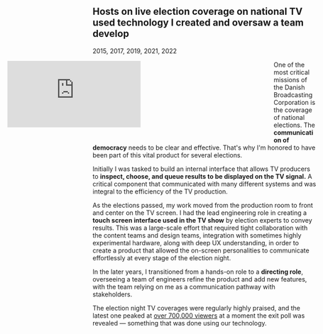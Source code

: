 ## Hosts on live election coverage on national TV used technology I created and oversaw a team develop

<p class="meta">2015, 2017, 2019, 2021, 2022</p>

<div style="float: left; margin: 0 1.5rem 1.5rem -12rem; width: 36rem;">
<div class="vimeo-container"><iframe src="https://player.vimeo.com/video/854011040?badge=0&amp;autopause=0&amp;player_id=0&amp;app_id=58479&amp;muted=1&amp;autoplay=1&amp;loop=1&amp;background=1" frameborder="0" allow="autoplay; fullscreen; picture-in-picture"></iframe></div>
</div>

One of the most critical missions of the Danish Broadcasting Corporation is the coverage of national elections. The **communication of democracy** needs to be clear and effective. That's why I'm honored to have been part of this vital product for several elections.

Initially I was tasked to build an internal interface that allows TV producers to **inspect, choose, and queue results to be displayed on the TV signal.** A critical component that communicated with many different systems and was integral to the efficiency of the TV production.

As the elections passed, my work moved from the production room to front and center on the TV screen. I had the lead engineering role in creating a **touch screen interface used in the TV show** by election experts to convey results. This was a large-scale effort that required tight collaboration with the content teams and design teams, integration with sometimes highly experimental hardware, along with deep UX understanding, in order to create a product that allowed the on-screen personalities to communicate effortlessly at every stage of the election night.

In the later years, I transitioned from a hands-on role to a **directing role**, overseeing a team of engineers refine the product and add new features, with the team relying on me as a communication pathway with stakeholders.

The election night TV coverages were regularly highly praised, and the latest one peaked at [over 700,000 viewers](https://www.dr.dk/om-dr/nyheder/drs-valgdaekning-er-blevet-fulgt-flittigt-og-25-millioner-har-nu-taget-kandidattesten) at a moment the exit poll was revealed — something that was done using our technology.
